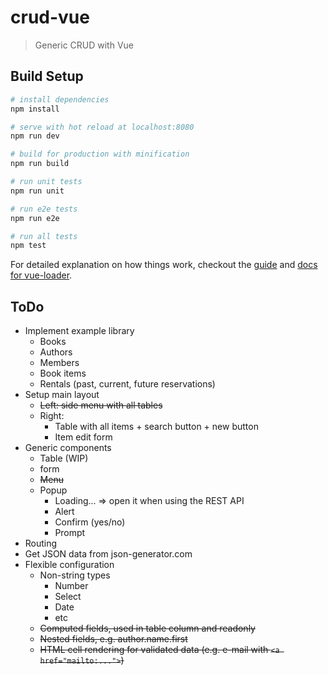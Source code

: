 # crud-vue

> Generic CRUD with Vue

## Build Setup

``` bash
# install dependencies
npm install

# serve with hot reload at localhost:8080
npm run dev

# build for production with minification
npm run build

# run unit tests
npm run unit

# run e2e tests
npm run e2e

# run all tests
npm test
```

For detailed explanation on how things work, checkout the [guide](http://vuejs-templates.github.io/webpack/) and [docs for vue-loader](http://vuejs.github.io/vue-loader).

## ToDo
- Implement example library
	- Books
	- Authors
	- Members
	- Book items
	- Rentals (past, current, future reservations)
- Setup main layout
	- ~~Left: side menu with all tables~~
	- Right:
		- Table with all items + search button + new button
		- Item edit form
- Generic components
	- Table (WIP)
	- form
	- ~~Menu~~
	- Popup
		- Loading... => open it when using the REST API
		- Alert
		- Confirm (yes/no)
		- Prompt
- Routing
- Get JSON data from json-generator.com
- Flexible configuration
	- Non-string types
		- Number
		- Select
		- Date
		- etc
	- ~~Computed fields, used in table column and readonly~~
	- ~~Nested fields, e.g. author.name.first~~
	- ~~HTML cell rendering for validated data (e.g. e-mail with `<a href="mailto:...">`)~~
